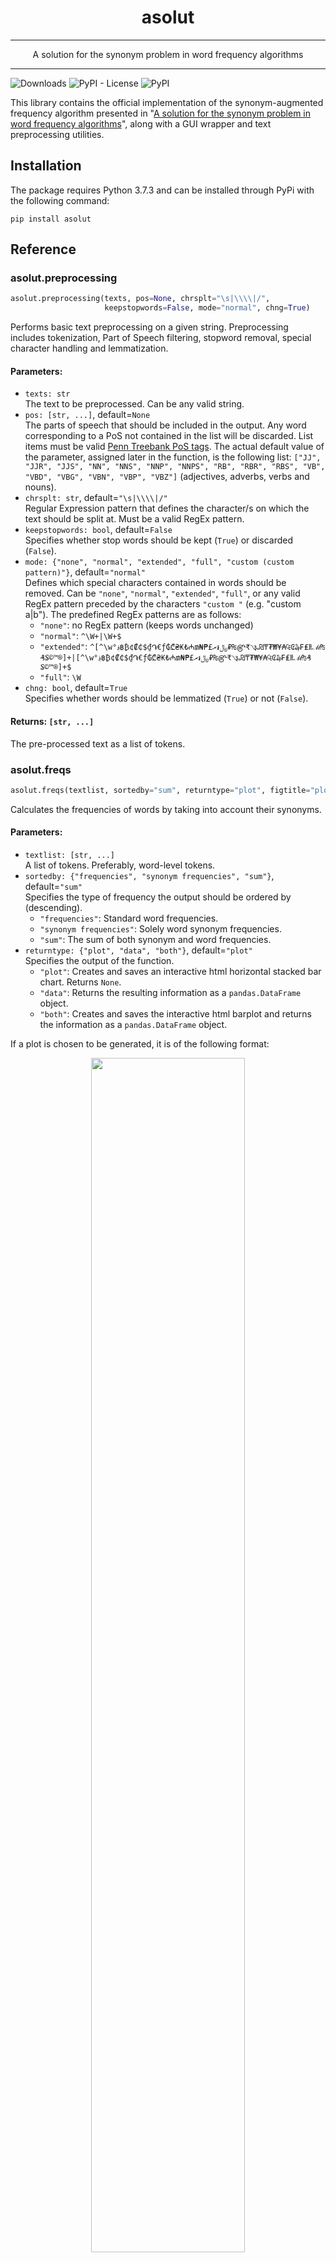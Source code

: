 <h1 align="center">asolut</h1>

<hr />
<p align="center">A solution for the synonym problem in word frequency algorithms </p>
<hr />

![Downloads](https://img.shields.io/pepy/dt/asolut?label=Downloads) ![PyPI - License](https://img.shields.io/pypi/l/asolut?color=red) ![PyPI](https://img.shields.io/pypi/v/asolut?label=version)

This library contains the official implementation of the synonym-augmented frequency algorithm presented
in "[A solution for the synonym problem in word frequency algorithms](https://doi.org/10.13140/RG.2.2.14789.27369)",
along with a GUI wrapper and text preprocessing utilities.

## Installation
The package requires Python 3.7.3 and can be installed through PyPi with the following command:
```commandline
pip install asolut
```

## Reference
### asolut.preprocessing
```python
asolut.preprocessing(texts, pos=None, chrsplt="\s|\\\\|/",
                     keepstopwords=False, mode="normal", chng=True)
```
Performs basic text preprocessing on a given string. Preprocessing includes tokenization, Part of Speech filtering,
stopword removal, special character handling and lemmatization.

#### Parameters:
- `texts: str`  
The text to be preprocessed. Can be any valid string.
- `pos: [str, ...]`, default=`None`  
The parts of speech that should be included in the output. Any word corresponding to a PoS not contained in the list will be 
discarded. List items must be valid [Penn Treebank PoS tags](https://www.ling.upenn.edu/courses/Fall_2003/ling001/penn_treebank_pos.html).
The actual default value of the parameter, assigned later in the function, is the following list:
`["JJ", "JJR", "JJS", "NN", "NNS", "NNP", "NNPS", "RB", "RBR", "RBS", "VB", "VBD", "VBG", "VBN", "VBP", "VBZ"]`
(adjectives, adverbs, verbs and nouns).
- `chrsplt: str`, default=`"\s|\\\\|/"`  
Regular Expression pattern that defines the character/s on which the text should be split at. 
Must be a valid RegEx pattern.
- `keepstopwords: bool`, default=`False`  
Specifies whether stop words should be kept (`True`) or discarded (`False`).
- `mode: {"none", "normal", "extended", "full", "custom (custom pattern)"}`, default=`"normal"`  
Defines which special characters contained in words should be removed.
Can be `"none"`, `"normal"`, `"extended"`, `"full"`, or any valid RegEx pattern preceded by the
characters `"custom "` (e.g. "custom a|b").
The predefined RegEx patterns are as follows:
  - `"none"`: no RegEx pattern (keeps words unchanged)
  - `"normal"`: `^\W+|\W+$`
  - `"extended"`: `^[^\w°؋฿₿¢₡₵$₫֏€ƒ₲₾₴₭₺₼₥₦₱£﷼៛ރ₽₨௹₹৲૱₪₸₮₩¥₳₠₢₯₣₤₶ℳ₧₰₷©™®]+|[^\w°؋฿₿¢₡₵$₫֏€ƒ₲₾₴₭₺₼₥₦₱£﷼៛ރ₽₨௹₹৲૱₪₸₮₩¥₳₠₢₯₣₤₶ℳ₧₰₷©™®]+$`
  - `"full"`: `\W`
- `chng: bool`, default=`True`  
Specifies whether words should be  lemmatized (`True`) or not (`False`).

#### Returns: `[str, ...]`  
The pre-processed text as a list of tokens.

### asolut.freqs
```python
asolut.freqs(textlist, sortedby="sum", returntype="plot", figtitle="plot", numb=None)
```
Calculates the frequencies of words by taking into account their synonyms.
#### Parameters:
- `textlist: [str, ...]`  
A list of tokens. Preferably, word-level tokens.
- `sortedby: {"frequencies", "synonym frequencies", "sum"}`, default=`"sum"`  
Specifies the type of frequency the output should be ordered by (descending).
  - `"frequencies"`: Standard word frequencies.
  - `"synonym frequencies"`: Solely word synonym frequencies.
  - `"sum"`: The sum of both synonym and word frequencies.
- `returntype: {"plot", "data", "both"}`, default=`"plot"`  
Specifies the output of the function.
  - `"plot"`: Creates and saves an interactive html horizontal stacked bar chart. Returns `None`.
  - `"data"`: Returns the resulting information as a `pandas.DataFrame` object.
  - `"both"`: Creates and saves the interactive html barplot and returns the information as a `pandas.DataFrame` object.

If a plot is chosen to be generated, it is of the following format:
<p align="center">
  <img src="https://user-images.githubusercontent.com/46795338/94809872-e8a90e00-03fb-11eb-8756-61a1059009f7.png" width=70%>
</p>

- `figtitle: str`, default=`"plot"`  
If a plot was chosen to be created, this parameter specifies the filename under which it will be saved.
- `numb: int`, default=`None`  
Specifies the number of bars depicted in the barplot. If `None`, `numb` is given by this function: 
`numb = min(15, n_unique, numb_input) if numb_input < 0 else min(15, n_unique)`, where `n_unique` is the number of unique words after pre-processing
and `numb_input` is the user input for the `numb` parameter. The input must be a positive integer.

#### Returns: `pandas.DataFrame or None`
The `pandas.DataFrame` object is of the following format:

| Words     | Counts | Synonym Counts | List of synonyms      |
|-----------|--------|----------------|-----------------------|
| headphone | 1      | 3              | [earphone, earpiece]  |
| flower    | 1      | 0              | []                    |
| earphone  | 2      | 2              | [earpiece, headphone] |
| earpiece  | 1      | 3              | [earphone, headphone] |

### asolut.gui
```python
asolut.gui()
```
Displays a graphical user interface that serves as a wrapper for the aforementioned functions,
in order to make the tool accessible to non developers. Can only generate the horizontal stacked bar chart.
